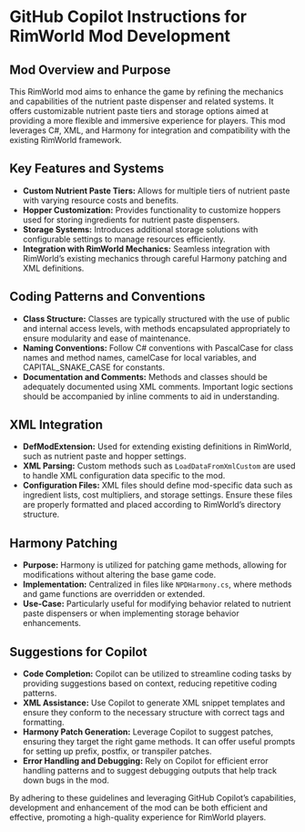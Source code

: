 # GitHub Copilot Instructions for RimWorld Mod Development

## Mod Overview and Purpose

This RimWorld mod aims to enhance the game by refining the mechanics and capabilities of the nutrient paste dispenser and related systems. It offers customizable nutrient paste tiers and storage options aimed at providing a more flexible and immersive experience for players. This mod leverages C#, XML, and Harmony for integration and compatibility with the existing RimWorld framework.

## Key Features and Systems

- **Custom Nutrient Paste Tiers:** Allows for multiple tiers of nutrient paste with varying resource costs and benefits.
- **Hopper Customization:** Provides functionality to customize hoppers used for storing ingredients for nutrient paste dispensers.
- **Storage Systems:** Introduces additional storage solutions with configurable settings to manage resources efficiently.
- **Integration with RimWorld Mechanics:** Seamless integration with RimWorld’s existing mechanics through careful Harmony patching and XML definitions.

## Coding Patterns and Conventions

- **Class Structure:** Classes are typically structured with the use of public and internal access levels, with methods encapsulated appropriately to ensure modularity and ease of maintenance.
- **Naming Conventions:** Follow C# conventions with PascalCase for class names and method names, camelCase for local variables, and CAPITAL_SNAKE_CASE for constants.
- **Documentation and Comments:** Methods and classes should be adequately documented using XML comments. Important logic sections should be accompanied by inline comments to aid in understanding.

## XML Integration

- **DefModExtension:** Used for extending existing definitions in RimWorld, such as nutrient paste and hopper settings.
- **XML Parsing:** Custom methods such as `LoadDataFromXmlCustom` are used to handle XML configuration data specific to the mod.
- **Configuration Files:** XML files should define mod-specific data such as ingredient lists, cost multipliers, and storage settings. Ensure these files are properly formatted and placed according to RimWorld’s directory structure.

## Harmony Patching

- **Purpose:** Harmony is utilized for patching game methods, allowing for modifications without altering the base game code.
- **Implementation:** Centralized in files like `NPDHarmony.cs`, where methods and game functions are overridden or extended.
- **Use-Case:** Particularly useful for modifying behavior related to nutrient paste dispensers or when implementing storage behavior enhancements.

## Suggestions for Copilot

- **Code Completion:** Copilot can be utilized to streamline coding tasks by providing suggestions based on context, reducing repetitive coding patterns.
- **XML Assistance:** Use Copilot to generate XML snippet templates and ensure they conform to the necessary structure with correct tags and formatting.
- **Harmony Patch Generation:** Leverage Copilot to suggest patches, ensuring they target the right game methods. It can offer useful prompts for setting up prefix, postfix, or transpiler patches.
- **Error Handling and Debugging:** Rely on Copilot for efficient error handling patterns and to suggest debugging outputs that help track down bugs in the mod.

By adhering to these guidelines and leveraging GitHub Copilot’s capabilities, development and enhancement of the mod can be both efficient and effective, promoting a high-quality experience for RimWorld players.
